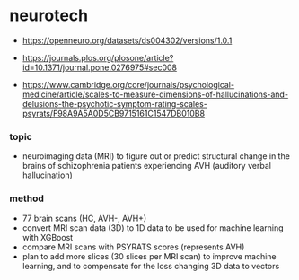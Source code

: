 # neurotech
- https://openneuro.org/datasets/ds004302/versions/1.0.1


- https://journals.plos.org/plosone/article?id=10.1371/journal.pone.0276975#sec008


- https://www.cambridge.org/core/journals/psychological-medicine/article/scales-to-measure-dimensions-of-hallucinations-and-delusions-the-psychotic-symptom-rating-scales-psyrats/F98A9A5A0D5CB9715161C1547DB010B8

### topic

- neuroimaging data (MRI) to figure out or predict structural change in the brains of schizophrenia patients experiencing AVH (auditory verbal hallucination)

### method 

- 77 brain scans (HC, AVH-, AVH+)
- convert MRI scan data (3D) to 1D data to be used for machine learning with XGBoost
- compare MRI scans with PSYRATS scores (represents AVH)
- plan to add more slices (30 slices per MRI scan) to improve machine learning, and to compensate for the loss changing 3D data to vectors
